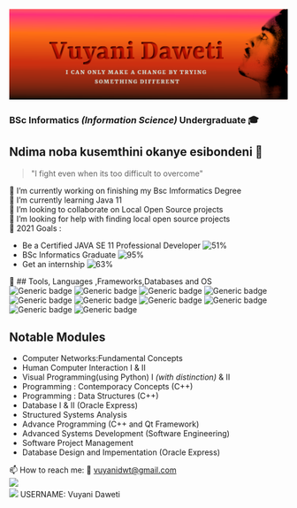 ![alt text](https://github.com/Loboa/Loboa/blob/main/github.png)

### BSc Informatics _(Information Science)_  Undergraduate :mortar_board: 

## Ndima noba kusemthini okanye esibondeni 👋 
> "I fight even when its too difficult to overcome"



    
    
🔭 I’m currently working on finishing my Bsc Imformatics Degree <br/>
🌱 I’m currently learning Java 11<br/>
👯 I’m looking to collaborate on Local Open Source projects <br/>
🤔 I’m looking for help with finding local open source projects <br/>
:dart: 2021 Goals :  
- Be a Certified JAVA SE 11 Professional Developer ![51%](https://progress-bar.dev/51)
- BSc Informatics Graduate ![95%](https://progress-bar.dev/95)
- Get an internship ![63%](https://progress-bar.dev/63)
                     
:wrench: ## Tools, Languages ,Frameworks,Databases and OS  <br/>
![Generic badge](https://img.shields.io/badge/Language-Java-orange.svg)
![Generic badge](https://img.shields.io/badge/Language-Python-yellow.svg)
![Generic badge](https://img.shields.io/badge/Language-C++-ORANGE.svg)
![Generic badge](https://img.shields.io/badge/Framework-Qt-ORANGE.svg)
![Generic badge](https://img.shields.io/badge/Tool-VSCode-white.svg)
![Generic badge](https://img.shields.io/badge/Tool-IntelliJ-orange.svg)
![Generic badge](https://img.shields.io/badge/Tool-Github-green.svg)
![Generic badge](https://img.shields.io/badge/DB-MySQL-blue.svg)
![Generic badge](https://img.shields.io/badge/DB-OracleExpress-red.svg)
![Generic badge](https://img.shields.io/badge/OS-Linux-ORANGE.svg)


## Notable Modules 
  - Computer Networks:Fundamental Concepts
  - Human Computer Interaction I & II
  - Visual Programming(using Python) I _(with distinction)_ & II
  - Programming : Contemporacy Concepts (C++)
  - Programming : Data Structures (C++)
  - Database I & II (Oracle Express)
  - Structured Systems Analysis
  - Advance Programming (C++ and Qt Framework)
  - Advanced Systems Development (Software Engineering)
  - Software Project Management 
  - Database Design and Impementation  (Oracle Express)
  
 📫 How to reach me: :e-mail: vuyanidwt@gmail.com <br>
                     [<img width=22px src=https://simpleicons.org/icons/twitter.svg>](https://twitter.com/VuyaniD6) <br>
                      <img width=22px src=https://simpleicons.org/icons/stackoverflow.svg> USERNAME: Vuyani Daweti

